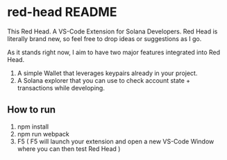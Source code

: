 # red-head README

This Red Head. A VS-Code Extension for Solana Developers. Red Head is literally brand new, so feel free to drop ideas or suggestions as I go.

As it stands right now, I aim to have two major features integrated into Red Head.

1. A simple Wallet that leverages keypairs already in your project.
2. A Solana explorer that you can use to check account state + transactions while developing.

## How to run

1. npm install
2. npm run webpack
3. F5 ( F5 will launch your extension and open a new VS-Code Window where you can then test Red Head )